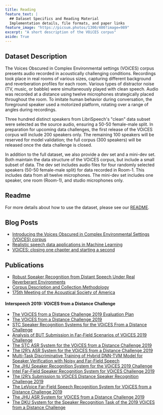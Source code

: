 ```yaml
---
title: Reading
feature_text: |
  ## Dataset Specifics and Reading Material
  Implementation details, file formats, and paper links
feature_image: "https://picsum.photos/1300/400?image=989"
excerpt: "A short description of the VOiCES corpus"
aside: True
---
```


## Dataset Description

The Voices Obscured in Complex Environmental settings (VOiCES) corpus presents audio
recorded in acoustically challenging conditions. Recordings took place in real rooms of
various sizes, capturing different background and reverberation profiles for each
room. Various types of distractor noise (TV, music, or babble) were simultaneously
played with clean speech. Audio was recorded at a distance using twelve microphones
strategically placed throughout the room. To imitate human behavior during conversation,
the foreground speaker used a motorized platform, rotating over a range of angles during recordings.

Three hundred distinct speakers from LibriSpeech's "clean" data subset were selected as the source audio, ensuring a 50-50 female-male split. In preparation for
upcoming data challenges, the first release of the VOiCES corpus will include 200 speakers only. The remaining 100 speakers will be reserved for model validation; the full corpus
(300 speakers) will be released once the data challenge is closed.  

In addition to the full dataset, we also provide a dev set and a mini-dev set. Both maintain the data structure of the VOiCES corpus, but include a small subset of data. The dev set includes audio files for four randomly selected speakers (50-50 female-male split) for data recorded in Room-1. This includes data from all twelve microphones. The mini-dev set includes one speaker, one room (Room-1), and studio microphones only.

## Readme

For more details about how to use the dataset, please see our [README](Lab41-SRI-VOiCES_README.md).

## Blog Posts

- [Introducing the Voices Obscured in Complex Environmental Settings (VOiCES) corpus](https://gab41.lab41.org/introducing-the-voices-obscured-in-complex-environmental-settings-voices-corpus-b7990d080176)
- [Realistic speech data applications in Machine Learning](https://gab41.lab41.org/using-realistic-audio-data-in-machine-learning-49ef034b93a3)
- [VOiCES: closing one chapter and starting a second](https://gab41.lab41.org/voices-closing-one-chapter-and-starting-a-second-1c67d32ac888)

## Publications

- [Robust Speaker Recognition from Distant Speech Under Real Reverberant Environments](https://www.isca-speech.org/archive/Interspeech_2018/pdfs/2221.pdf)
- [Corpus Description and Collection Methodology](https://arxiv.org/abs/1804.05053)
- [175th Meeting of the Acoustical Society of America](https://voices18.github.io/general/2018/05/07/asa-2018/)

#### Interspeech 2019: VOiCES from a  Distance Challenge

- [The VOiCES from a Distance Challenge 2019 Evaluation Plan](https://arxiv.org/abs/1902.10828)
- [The VOiCES from a Distance Challenge 2019](https://www.isca-speech.org/archive/Interspeech_2019/pdfs/1837.pdf)
- [STC Speaker Recognition Systems for the VOiCES From a Distance Challenge](https://www.isca-speech.org/archive/Interspeech_2019/pdfs/2783.pdf)
- [Analysis of BUT Submission in Far-Field Scenarios of VOiCES 2019 Challenge](https://www.isca-speech.org/archive/Interspeech_2019/pdfs/2471.pdf)
- [The STC ASR System for the VOiCES from a Distance Challenge 2019](https://www.isca-speech.org/archive/Interspeech_2019/pdfs/1574.pdf)
- [The I2R’s ASR System for the VOiCES from a Distance Challenge 2019](https://www.isca-speech.org/archive/Interspeech_2019/pdfs/2130.pdf)
- [Multi-Task Discriminative Training of Hybrid DNN-TVM Model for Speaker Verification with Noisy and Far-Field Speech](https://www.isca-speech.org/archive/Interspeech_2019/pdfs/3010.pdf)
- [The JHU Speaker Recognition System for the VOiCES 2019 Challenge](https://www.isca-speech.org/archive/Interspeech_2019/pdfs/2979.pdf)
- [Intel Far-Field Speaker Recognition System for VOiCES Challenge 2019](https://www.isca-speech.org/archive/Interspeech_2019/pdfs/2894.pdf)
- [The I2R’s Submission to VOiCES Distance Speaker Recognition Challenge 2019](https://www.isca-speech.org/archive/Interspeech_2019/pdfs/1997.pdf)
- [The LeVoice Far-Field Speech Recognition System for VOiCES from a Distance Challenge 2019](https://www.isca-speech.org/archive/Interspeech_2019/pdfs/1944.pdf)
- [The JHU ASR System for VOiCES from a Distance Challenge 2019](https://www.isca-speech.org/archive/Interspeech_2019/pdfs/1948.pdf)
- [The DKU System for the Speaker Recognition Task of the 2019 VOiCES from a Distance Challenge](https://www.isca-speech.org/archive/Interspeech_2019/pdfs/1435.pdf)
